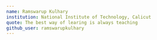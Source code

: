 ```yaml
---
name: Ramswarup Kulhary
institution: National Institute of Technology, Calicut
quote: The best way of learing is always teaching
github_user: ramswarupkulhary
---
```

